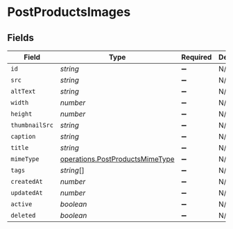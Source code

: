 # PostProductsImages


## Fields

| Field                                                                              | Type                                                                               | Required                                                                           | Description                                                                        |
| ---------------------------------------------------------------------------------- | ---------------------------------------------------------------------------------- | ---------------------------------------------------------------------------------- | ---------------------------------------------------------------------------------- |
| `id`                                                                               | *string*                                                                           | :heavy_minus_sign:                                                                 | N/A                                                                                |
| `src`                                                                              | *string*                                                                           | :heavy_minus_sign:                                                                 | N/A                                                                                |
| `altText`                                                                          | *string*                                                                           | :heavy_minus_sign:                                                                 | N/A                                                                                |
| `width`                                                                            | *number*                                                                           | :heavy_minus_sign:                                                                 | N/A                                                                                |
| `height`                                                                           | *number*                                                                           | :heavy_minus_sign:                                                                 | N/A                                                                                |
| `thumbnailSrc`                                                                     | *string*                                                                           | :heavy_minus_sign:                                                                 | N/A                                                                                |
| `caption`                                                                          | *string*                                                                           | :heavy_minus_sign:                                                                 | N/A                                                                                |
| `title`                                                                            | *string*                                                                           | :heavy_minus_sign:                                                                 | N/A                                                                                |
| `mimeType`                                                                         | [operations.PostProductsMimeType](../../models/operations/postproductsmimetype.md) | :heavy_minus_sign:                                                                 | N/A                                                                                |
| `tags`                                                                             | *string*[]                                                                         | :heavy_minus_sign:                                                                 | N/A                                                                                |
| `createdAt`                                                                        | *number*                                                                           | :heavy_minus_sign:                                                                 | N/A                                                                                |
| `updatedAt`                                                                        | *number*                                                                           | :heavy_minus_sign:                                                                 | N/A                                                                                |
| `active`                                                                           | *boolean*                                                                          | :heavy_minus_sign:                                                                 | N/A                                                                                |
| `deleted`                                                                          | *boolean*                                                                          | :heavy_minus_sign:                                                                 | N/A                                                                                |